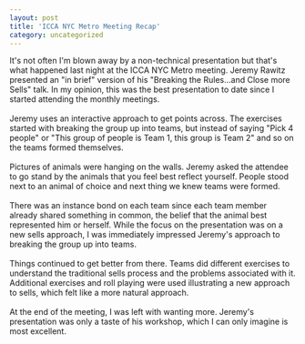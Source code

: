 ```yaml
---
layout: post
title: 'ICCA NYC Metro Meeting Recap'
category: uncategorized
---
```


It's not often I'm blown away by a non-technical presentation but that's what happened last night at the ICCA NYC Metro meeting.  Jeremy Rawitz presented an "in brief" version of his "Breaking the Rules...and Close more Sells" talk.  In my opinion, this was the best presentation to date since I started attending the monthly meetings.<br /><br />Jeremy uses an interactive approach to get points across.  The exercises started with breaking the group up into teams, but instead of saying "Pick 4 people" or "This group of people is Team 1, this group is Team 2" and so on the teams formed themselves.  <br /><br />Pictures of animals were hanging on the walls.  Jeremy asked the attendee to go stand by the animals that you feel best reflect yourself.  People stood next to an animal of choice and next thing we knew teams were formed.<br /><br />There was an instance bond on each team since each team member already shared something in common, the belief that the animal best represented him or herself.  While the focus on the presentation was on a new sells approach, I was immediately impressed Jeremy's approach to breaking the group up into teams.<br /><br />Things continued to get better from there.  Teams did different exercises to understand the traditional sells process and the problems associated with it.  Additional exercises and roll playing were used illustrating a new approach to sells, which felt like a more natural approach.  <br /><br />At the end of the meeting, I was left with wanting more.  Jeremy's presentation was only a taste of his workshop, which I can only imagine is most excellent.
